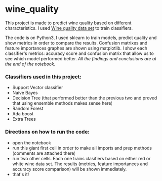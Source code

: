 # wine_quality

This project is made to predict wine quality based on different characteristics. I used [Wine quality data set](https://archive.ics.uci.edu/ml/datasets/Wine+Quality) to train classifiers.

The code is on Python3, I used sklearn to train models, predict quality and show metrics in order to compare the results. Confusion matrixes and feature importances graphes are shown using matplotlib.
I show each classifier's metrics: accuracy score and confusion matrix that allow us to see which model performed better.
*All the findings and conclusions are at the end of the notebook.*

### Classifiers used in this project:
* Support Vector classifier
* Naive Bayes
* Decision Tree (that performed better than the previous two and proved that using ensemble methods makes sense here)
* Random Forest
* Ada boost
* Extra Trees

### Directions on how to run the code:
* open the notebook
* run this giant first cell in order to make all imports and prep methods (comments are attached there)
* run two other cells. Each one trains clasifiers based on either red or white wine data set. The results (metrics, feature importances and accuracy score comparison) will be shown immediately.
* that's it!
